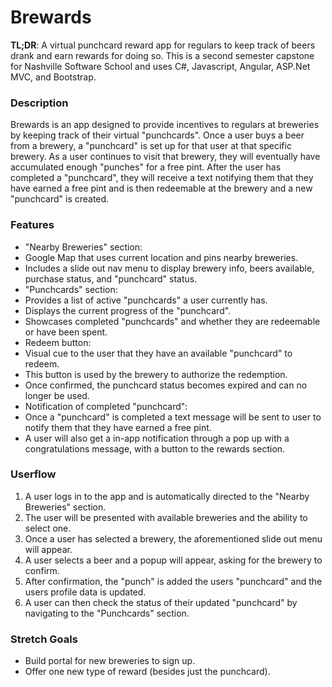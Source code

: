 # Brewards

**TL;DR**: A virtual punchcard reward app for regulars to keep track of beers drank and earn rewards for doing so. This is a second semester capstone for Nashville Software School and uses C#, Javascript, Angular, ASP.Net MVC, and Bootstrap.

### Description
Brewards is an app designed to provide incentives to regulars at breweries by keeping track of their virtual "punchcards". Once a user buys a beer from a brewery, a "punchcard" is set up for that user at that specific brewery. As a user continues to visit that brewery, they will eventually have accumulated enough "punches" for a free pint. After the user has completed a "punchcard", they will receive a text notifying them that they have earned a free pint and is then redeemable at the brewery and a new "punchcard" is created. 

### Features
* "Nearby Breweries" section:
 * Google Map that uses current location and pins nearby breweries.
 * Includes a slide out nav menu to display brewery info, beers available, purchase status, and "punchcard" status.
* "Punchcards" section:
 * Provides a list of active "punchcards" a user currently has.
 * Displays the current progress of the "punchcard".
 * Showcases completed "punchcards" and whether they are redeemable or have been spent.
 * Redeem button:
  * Visual cue to the user that they have an available "punchcard" to redeem.
  * This button is used by the brewery to authorize the redemption.
  * Once confirmed, the punchcard status becomes expired and can no longer be used.
* Notification of completed "punchcard":
 * Once a "punchcard" is completed a text message will be sent to user to notify them that they have earned a free pint.
 * A user will also get a in-app notification through a pop up with a congratulations message, with a button to the rewards section.

### Userflow
1. A user logs in to the app and is automatically directed to the "Nearby Breweries" section.
2. The user will be presented with available breweries and the ability to select one.
3. Once a user has selected a brewery, the aforementioned slide out menu will appear. 
4. A user selects a beer and a popup will appear, asking for the brewery to confirm.
5. After confirmation, the "punch" is added the users "punchcard" and the users profile data is updated. 
6. A user can then check the status of their updated "punchcard" by navigating to the "Punchcards" section.

### Stretch Goals
* Build portal for new breweries to sign up.
* Offer one new type of reward (besides just the punchcard).